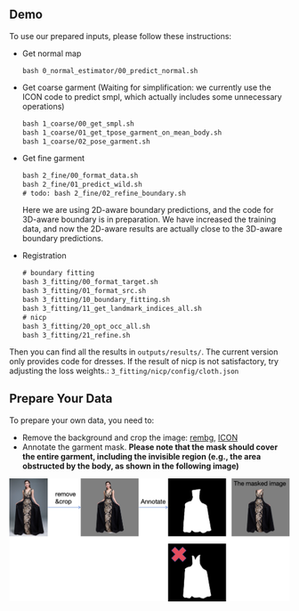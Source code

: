 ## Demo

To use our prepared inputs, please follow these instructions:

- Get normal map

  ```
  bash 0_normal_estimator/00_predict_normal.sh
  ```

- Get coarse garment (Waiting for simplification: we currently use the ICON code to predict smpl, which actually includes some unnecessary operations)

  ```
  bash 1_coarse/00_get_smpl.sh
  bash 1_coarse/01_get_tpose_garment_on_mean_body.sh
  bash 1_coarse/02_pose_garment.sh
  ```

- Get fine garment

  ```
  bash 2_fine/00_format_data.sh
  bash 2_fine/01_predict_wild.sh
  # todo: bash 2_fine/02_refine_boundary.sh
  ```

  Here we are using 2D-aware boundary predictions, and the code for 3D-aware boundary is in preparation. We have increased the training data, and now the 2D-aware results are actually close to the 3D-aware boundary predictions.

- Registration

  ```
  # boundary fitting
  bash 3_fitting/00_format_target.sh
  bash 3_fitting/01_format_src.sh
  bash 3_fitting/10_boundary_fitting.sh
  bash 3_fitting/11_get_landmark_indices_all.sh
  # nicp
  bash 3_fitting/20_opt_occ_all.sh
  bash 3_fitting/21_refine.sh
  ```

Then you can find all the results in `outputs/results/`. The current version only provides code for dresses. If the result of nicp is not satisfactory, try adjusting the loss weights.: `3_fitting/nicp/config/cloth.json`

## Prepare Your Data

To prepare your own data, you need to:

- Remove the background and crop the image: [rembg](https://github.com/danielgatis/rembg), [ICON](https://github.com/YuliangXiu/ICON)
- Annotate the garment mask. **Please note that the mask should cover the entire garment, including the invisible region (e.g., the area obstructed by the body, as shown in the following image)**

<img src="./dress_mask.png">
